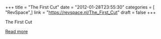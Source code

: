+++
title = "The First Cut"
date = "2012-01-28T23:55:30"
categories = [ "RevSpace",]
link = "https://revspace.nl/The_First_Cut"
draft = false
+++

<div class="mw-content-ltr mw-parser-output" dir="ltr" lang="en-GB"><p><a class="mw-selflink selflink">The First Cut</a>
</p></div>

[Read more](https://revspace.nl/The_First_Cut)